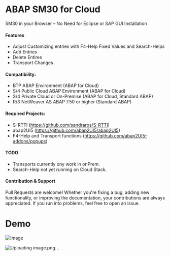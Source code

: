 # ABAP SM30 for Cloud
SM30 in your Browser – No Need for Eclipse or SAP GUI Installation

#### Features
* Adjust Customizing entries with F4-Help Fixed Values and Search-Helps
* Add Entries
* Delete Entires
* Transport Changes

#### Compatibility:
* BTP ABAP Environment (ABAP for Cloud)
* S/4 Public Cloud ABAP Environment (ABAP for Cloud)
* S/4 Private Cloud or On-Premise (ABAP for Cloud, Standard ABAP)
* R/3 NetWeaver AS ABAP 7.50 or higher (Standard ABAP)

#### Required Projects:
* S-RTTI (https://github.com/sandraros/S-RTTI)
* abap2UI5 (https://github.com/abap2UI5/abap2UI5)
* F4-Help and Transport functions (https://github.com/abap2UI5-addons/popups)


#### TODO
* Transports currently ony work in onPrem.
* Search-Help not yet running on Cloud Stack.

#### Contribution & Support
Pull Requests are welcome! Whether you're fixing a bug, adding new functionality, or improving the documentation, your contributions are always appreciated. If you run into problems, feel free to open an issue.

# Demo
![image](https://github.com/user-attachments/assets/b5e7bf59-95e4-4c8c-a49e-f07db5730e7f)

![Uploading image.png…]()







